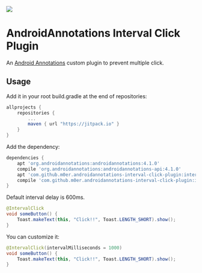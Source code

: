 [![](https://jitpack.io/v/m0er/androidannotations-interval-click-plugin.svg)](https://jitpack.io/#m0er/androidannotations-interval-click-plugin)

# AndroidAnnotations Interval Click Plugin
An [Android Annotations](https://github.com/androidannotations/androidannotations/) custom plugin to prevent multiple click.

## Usage

Add it in your root build.gradle at the end of repositories:

```groovy
allprojects {
	repositories {
        ...
        maven { url "https://jitpack.io" }
    }
}
```

Add the dependency:

```groovy
dependencies {
    apt 'org.androidannotations:androidannotations:4.1.0'
    compile 'org.androidannotations:androidannotations-api:4.1.0'
    apt 'com.github.m0er.androidannotations-interval-click-plugin:intervalclick:1.0.1'
    compile 'com.github.m0er.androidannotations-interval-click-plugin:intervalclick-api:1.0.1'
}
```

Default interval delay is 600ms.

```java
@IntervalClick
void someButton() {
    Toast.makeText(this, "Click!!", Toast.LENGTH_SHORT).show();
}
```

You can customize it:

```java
@IntervalClick(intervalMilliseconds = 1000)
void someButton() {
    Toast.makeText(this, "Click!!", Toast.LENGTH_SHORT).show();
}
```